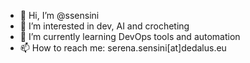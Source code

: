 - 👋 Hi, I’m @ssensini
- 👀 I’m interested in dev, AI and crocheting
- 🌱 I’m currently learning DevOps tools and automation
- 📫 How to reach me: serena.sensini[at]dedalus.eu

<!---
ssensini/ssensini is a ✨ special ✨ repository because its `README.md` (this file) appears on your GitHub profile.
You can click the Preview link to take a look at your changes.
--->
